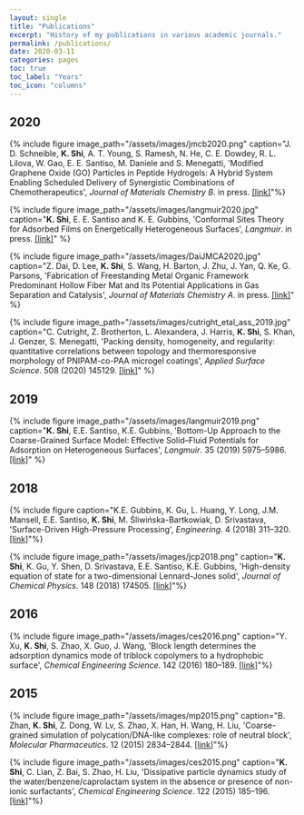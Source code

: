 ```yaml
---
layout: single
title: "Publications"
excerpt: "History of my publications in various academic journals."
permalink: /publications/
date: 2020-03-11
categories: pages
toc: true
toc_label: "Years"
toc_icon: "columns"
---
```

## 2020
{% include figure image_path="/assets/images/jmcb2020.png" caption="J. D. Schneible, **K. Shi**, A. T. Young, S. Ramesh, N. He, C. E. Dowdey, R. L. Lilova, W. Gao, E. E. Santiso, M. Daniele and S. Menegatti, 'Modified Graphene Oxide (GO) Particles in Peptide Hydrogels: A Hybrid System Enabling Scheduled Delivery of Synergistic Combinations of Chemotherapeutics', *Journal of Materials Chemistry B*. in press. [[link]](https://pubs.rsc.org/en/content/articlehtml/2020/tb/d0tb00064g)"%}

{% include figure image_path="/assets/images/langmuir2020.jpg" caption="**K. Shi**, E. E. Santiso and K. E. Gubbins, 'Conformal Sites Theory for Adsorbed Films on Energetically Heterogeneous Surfaces', *Langmuir*. in press. [[link]](https://pubs.acs.org/doi/abs/10.1021/acs.langmuir.9b03633)" %}

{% include figure image_path="/assets/images/DaiJMCA2020.jpg" caption="Z. Dai, D. Lee, **K. Shi**, S. Wang, H. Barton, J. Zhu, J. Yan, Q. Ke, G. Parsons, 'Fabrication of Freestanding Metal Organic Framework Predominant Hollow Fiber Mat and Its Potential Applications in Gas Separation and Catalysis', *Journal of Materials Chemistry A*. in press. [[link]](https://pubs.rsc.org/en/content/articlehtml/2020/ta/c9ta11701f)" %}

{% include figure image_path="/assets/images/cutright_etal_ass_2019.jpg" caption="C. Cutright, Z. Brotherton, L. Alexandera, J. Harris, **K. Shi**, S. Khan, J. Genzer, S. Menegatti, 'Packing density, homogeneity, and regularity: quantitative correlations between topology and thermoresponsive morphology of PNIPAM-co-PAA microgel coatings', *Applied Surface Science*. 508 (2020) 145129. [[link]](https://www.sciencedirect.com/science/article/abs/pii/S0169433219339467)" %}

## 2019
{% include figure image_path="/assets/images/langmuir2019.png" caption="**K. Shi**, E.E. Santiso, K.E. Gubbins, 'Bottom-Up Approach to the Coarse-Grained Surface Model: Effective Solid–Fluid Potentials for Adsorption on Heterogeneous Surfaces', *Langmuir*. 35 (2019) 5975–5986. [[link]](https://pubs.acs.org/doi/10.1021/acs.langmuir.9b00440)" %}

## 2018
{% include figure caption="K.E. Gubbins, K. Gu, L. Huang, Y. Long, J.M. Mansell, E.E. Santiso, **K. Shi**, M. Śliwińska-Bartkowiak, D. Srivastava, 'Surface-Driven High-Pressure Processing', *Engineering*. 4 (2018) 311–320. [[link]](https://www.sciencedirect.com/science/article/pii/S2095809917308354)"%}

{% include figure image_path="/assets/images/jcp2018.png" caption="**K. Shi**, K. Gu, Y. Shen, D. Srivastava, E.E. Santiso, K.E. Gubbins, 'High-density equation of state for a two-dimensional Lennard-Jones solid', *Journal of Chemical Physics*. 148 (2018) 174505. [[link]](https://aip.scitation.org/doi/abs/10.1063/1.5029488)"%}

## 2016
{% include figure image_path="/assets/images/ces2016.png" caption="Y. Xu, **K. Shi**, S. Zhao, X. Guo, J. Wang, 'Block length determines the adsorption dynamics mode of triblock copolymers to a hydrophobic surface', *Chemical Engineering Science*. 142 (2016) 180–189. [[link]](https://www.sciencedirect.com/science/article/pii/S0009250915007708)"%}

## 2015
{% include figure image_path="/assets/images/mp2015.png" caption="B. Zhan, **K. Shi**, Z. Dong, W. Lv, S. Zhao, X. Han, H. Wang, H. Liu, 'Coarse-grained simulation of polycation/DNA-like complexes: role of neutral block', *Molecular Pharmaceutics*. 12 (2015) 2834–2844. [[link]](https://pubs.acs.org/doi/abs/10.1021/mp500861c)"%}

{% include figure image_path="/assets/images/ces2015.png" caption="**K. Shi**, C. Lian, Z. Bai, S. Zhao, H. Liu, 'Dissipative particle dynamics study of the water/benzene/caprolactam system in the absence or presence of non-ionic surfactants', *Chemical Engineering Science*. 122 (2015) 185–196. [[link]](https://www.sciencedirect.com/science/article/pii/S000925091400534X)"%}

